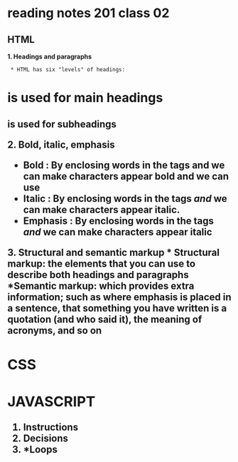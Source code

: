 # reading notes 201 class 02

## HTML

**1. Headings and paragraphs**

     * HTML has six "levels" of headings:
<h1> is used for main headings
<h2> is used for subheadings

**2. Bold, italic, emphasis**
  
* Bold : By enclosing words in the tags <b> and </b> we can make characters appear bold and we can use <strong>
* Italic : By enclosing words in the tags <i> and </i> we can make characters appear italic.
* Emphasis : By enclosing words in the tags <em> and </em> we can make characters appear italic

**3. Structural and semantic markup**
     * Structural markup: the elements that you can use to
                          describe both headings and paragraphs
     *Semantic markup: which provides extra information; such
                       as where emphasis is placed in a sentence, that something
                    you have written is a quotation (and who said it), the
                    meaning of acronyms, and so on




## CSS


## JAVASCRIPT

1. **Instructions**
2. **Decisions**
3. ***Loops**
